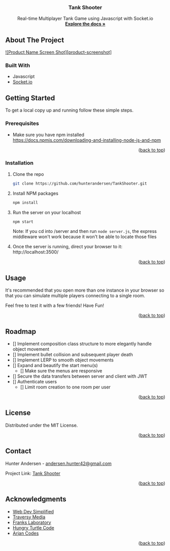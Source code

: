 <!-- PROJECT LOGO -->
<br />
<div align="center">
  <a href="https://github.com/hunterandersen/TankShooter">
  </a>

<h3 align="center">Tank Shooter</h3>
  <p align="center">
    Real-time Multiplayer Tank Game using Javascript with Socket.io
    <br />
    <a href="https://github.com/hunterandersen/TankShooter"><strong>Explore the docs »</strong></a>
    <br />
  </p>
</div>

<!-- ABOUT THE PROJECT -->
## About The Project

[![Product Name Screen Shot][product-screenshot]](https://example.com)

### Built With
* Javascript
* [Socket.io](https://socket.io)

<!-- GETTING STARTED -->
## Getting Started

To get a local copy up and running follow these simple steps.

### Prerequisites

* Make sure you have npm installed
  https://docs.npmjs.com/downloading-and-installing-node-js-and-npm

<p align="right">(<a href="#top">back to top</a>)</p>

### Installation

1. Clone the repo
   ```sh
   git clone https://github.com/hunterandersen/TankShooter.git
   ```
2. Install NPM packages
   ```sh
   npm install
   ```
4. Run the server on your localhost
    ```sh
    npm start
    ```
    Note: If you cd into /server and then run `node server.js`, the express middleware won't work because it won't be able to locate those files

5. Once the server is running, direct your browser to it: 
    http://localhost:3500/

<p align="right">(<a href="#top">back to top</a>)</p>

<!-- USAGE EXAMPLES -->
## Usage

It's recommended that you open more than one instance in your browser so that you can simulate multiple players connecting to a single room.

Feel free to test it with a few friends! Have Fun!

<p align="right">(<a href="#top">back to top</a>)</p>

<!-- ROADMAP -->
## Roadmap

- [] Implement composition class structure to more elegantly handle object movement
- [] Implement bullet collision and subsequent player death
- [] Implement LERP to smooth object movements
- [] Expand and beautify the start menu(s)
    - [] Make sure the menus are responsive
- [] Secure the data transfers between server and client with JWT
- [] Authenticate users
    - [] Limit room creation to one room per user

<p align="right">(<a href="#top">back to top</a>)</p>

<!-- LICENSE -->
## License

Distributed under the MIT License.

<p align="right">(<a href="#top">back to top</a>)</p>

<!-- CONTACT -->
## Contact

Hunter Andersen - andersen.hunter42@gmail.com

Project Link: [Tank Shooter](https://github.com/hunterandersen/TankShooter)

<p align="right">(<a href="#top">back to top</a>)</p>

<!-- ACKNOWLEDGMENTS -->
## Acknowledgments

* [Web Dev Simplified](https://www.youtube.com/c/WebDevSimplified)
* [Traversy Media](https://www.youtube.com/c/TraversyMedia)
* [Franks Laboratory](https://www.youtube.com/channel/UCEqc149iR-ALYkGM6TG-7vQ)
* [Hungry Turtle Code](https://www.youtube.com/channel/UC7Vxnf06GP6w42Lg3TQLXSw)
* [Arjan Codes](https://www.youtube.com/c/ArjanCodes)

<p align="right">(<a href="#top">back to top</a>)</p>
